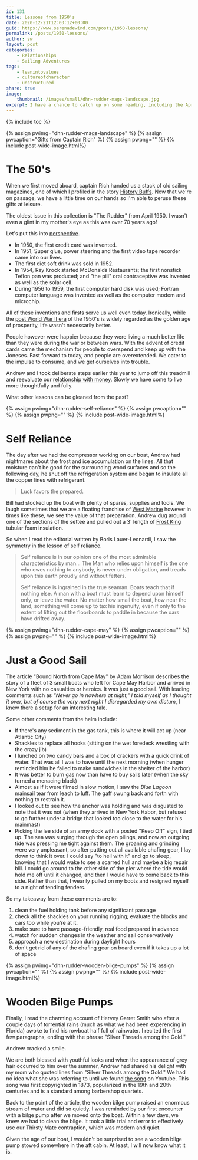```yaml
---
id: 131
title: Lessons from 1950's
date: 2020-12-21T12:03:12+00:00
guid: https://www.serenadewind.com/posts/1950-lessons/
permalink: /posts/1950-lessons/
author: sw
layout: post
categories:
    - Relationships
    - Sailing Adventures
tags:
    - leanintovalues
    - cultureofcharacter
    - unstructured
share: true
image:
    thumbnail: /images/small/dhn-rudder-mags-landscape.jpg 
excerpt: I have a chance to catch up on some reading, including the April 1950 printing of The Rudder.
---
```

{% include toc %}

{% assign pwimg="dhn-rudder-mags-landscape" %}
{% assign pwcaption="Gifts from Captain Rich" %}
{% assign pwpng="" %}
{% include post-wide-image.html%}

# The 50's 

When we first moved aboard, captain Rich handed us a stack of old sailing magazines, one of which I profiled in the story [History Buffs](/posts/history-buffs/). Now that we're on passage, we have a little time on our hands so I'm able to peruse these gifts at leisure. 

The oldest issue in this collection is "The Rudder" from April 1950. I wasn't even a glint in my mother's eye as this was over 70 years ago! 

Let's put this into [perspective](https://www.stardem.com/top-inventions-of-the-s/article_b5b37c70-1975-56fb-9865-f5eb4d5acbef.html). 

 - In 1950, the first credit card was invented. 
 - In 1951, Super glue, power steering and the first video tape recorder came into our lives.
 - The first diet soft drink was sold in 1952.
 - In 1954, Ray Krock started McDonalds Restaurants; the first nonstick Teflon pan was produced; and "the pill" oral contraceptive was invented as well as the solar cell.
 - During 1956 to 1959, the first computer hard disk was used; Fortran computer language was invented as well as the computer modem and microchip.

All of these inventions and firsts serve us well even today. Ironically, while the [post World War II era](https://www.chicagotribune.com/news/ct-xpm-2006-04-09-0604090253-story.html) of the 1950's is widely regarded as the golden age of prosperity, life wasn't necessarily better. 

People however were happier because they were living a much better life than they were during the war or between wars. With the advent of credit cards came the mechanism for people to overspend and keep up with the Joneses. Fast forward to today, and people are overextended. We cater to the impulse to consume, and we get ourselves into trouble. 

Andrew and I took deliberate steps earlier this year to jump off this treadmill and reevaluate our [relationship with money](/posts/relationship-with-money/). Slowly we have come to live more thoughtfully and fully.

What other lessons can be gleaned from the past? 

{% assign pwimg="dhn-rudder-self-reliance" %}
{% assign pwcaption="" %}
{% assign pwpng="" %}
{% include post-wide-image.html%}

# Self Reliance

The day after we had the compressor working on our boat, Andrew had nightmares about the frost and ice accumulation on the lines. All that moisture can't be good for the surrounding wood surfaces and so the following day, he shut off the refrigeration system and began to insulate all the copper lines with refrigerant. 

> Luck favors the prepared.

Bill had stocked up the boat with plenty of spares, supplies and tools. We laugh sometimes that we are a floating franchise of [West Marine](https://www.westmarine.com/) however in times like these, we see the value of that preparation. Andrew dug around one of the sections of the settee and pulled out a 3' length of [Frost King](https://www.frostking.com/) tubular foam insulation. 

So when I read the editorial written by Boris Lauer-Leonardi, I saw the symmetry in the lesson of self reliance.

> Self reliance is in our opinion one of the most admirable characteristics by man... The Man who relies upon himself is the one who owes nothing to anybody, is never under obligation, and treads upon this earth proudly and without fetters.
> 
> Self reliance is ingrained in the true seaman. Boats teach that if nothing else. A man with a boat must learn to depend upon himself only, or leave the water. No matter how small the boat, how near the land, something will come up to tax his ingenuity, even if only to the extent of lifting out the floorboards to paddle in because the oars have drifted away. 

{% assign pwimg="dhn-rudder-cape-may" %}
{% assign pwcaption="" %}
{% assign pwpng="" %}
{% include post-wide-image.html%}

# Just a Good Sail

The article "Bound North from Cape May" by Adam Morrison describes the story of a fleet of 3 small boats who left for Cape May Harbor and arrived in New York with no casualties or heroics. It was just a good sail. With leading comments such as *"Never go in nowhere at night," I told myself as I thought it over, but of course the very next night I disregarded my own dictum*, I knew there a setup for an interesting tale. 

Some other comments from the helm include:

 - If there's any sediment in the gas tank, this is where it will act up (near Atlantic City)
 - Shackles to replace all hooks (sitting on the wet foredeck wrestling with the crazy jib)
 - I lunched on two candy bars and a box of crackers with a quick drink of water. That was all I was to have until the next morning (when hunger reminded him he failed to make sandwiches in the shelter of the harbor) 
 - It was better to burn gas now than have to buy sails later (when the sky turned a menacing black)
 - Almost as if it were filmed in slow motion, I saw the *Blue Lagoon* mainsail tear from leach to luff. The gaff swung back and forth with nothing to restrain it. 
 - I looked out to see how the anchor was holding and was disgusted to note that it was not (when they arrived in New York Habor, but refused to go further under a bridge that looked too close to the water for his mainmast)
 - Picking the lee side of an army dock with a posted "Keep Off" sign, I tied up. The sea was surging through the open pilings, and now an outgoing tide was pressing me tight against them. The groaning and grinding were very unpleasant, so after putting out all available chafing gear, I lay down to think it over. I could say "to hell with it" and go to sleep, knowing that I would wake to see a scarred hull and maybe a big repair bill. I could go around to the other side of the pier where the tide would hold me off until it changed, and then I would have to come back to this side. Rather than that, I wearily pulled on my boots and resigned myself to a night of tending fenders.

So my takeaway from these comments are to:

 1. clean the fuel holding tank before any significant passage
 2. check all the shackles on your running rigging; evaluate the blocks and cars too while you're at it.
 3. make sure to have passage-friendly, real food prepared in advance
 4. watch for sudden changes in the weather and sail conservatively
 5. approach a new destination during daylight hours
 6. don't get rid of any of the chafing gear on board even if it takes up a lot of space

{% assign pwimg="dhn-rudder-wooden-bilge-pumps" %}
{% assign pwcaption="" %}
{% assign pwpng="" %}
{% include post-wide-image.html%}

# Wooden Bilge Pumps

Finally, I read the charming account of Hervey Garret Smith who after a couple days of torrential rains (much as what we had been experencing in Florida) awoke to find his rowboat half full of rainwater. I recited the first few paragraphs, ending with the phrase "Silver Threads among the Gold." 

Andrew cracked a smile. 

We are both blessed with youthful looks and when the appearance of grey hair occurred to him over the summer, Andrew had shared his delight with my mom who quoted lines from "Silver Threads among the Gold." We had no idea what she was referring to until we found [the song](https://en.wikipedia.org/wiki/Silver_Threads_Among_the_Gold) on Youtube. This song was first copyrighted in 1873, popularized in the 19th and 20th centuries and is a standard among barbershop quartets. 

Back to the point of the article, the wooden bilge pump raised an enormous stream of water and did so quietly. I was reminded by our first encounter with a bilge pump after we moved onto the boat. Within a few days, we knew we had to clean the bilge. It took a little trial and error to effectively use our Thirsty Mate contraption, which was modern and quiet. 

Given the age of our boat, I wouldn't be surprised to see a wooden bilge pump stowed somewhere in the aft cabin. At least, I will now know what it is.
